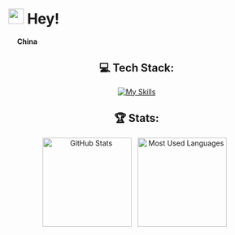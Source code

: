 <h1><img src="https://emojis.slackmojis.com/emojis/images/1531849430/4246/blob-sunglasses.gif?1531849430" width="30"/> Hey! </h1>


<p> <img src="https://cdn-icons-png.flaticon.com/512/3909/3909402.png" width="13"/> <b> China</b> </p>


<div align="center">



## 💻 Tech Stack:

[![My Skills](https://skillicons.dev/icons?i=java,html,jquery,js,vue,mysql,flink,python,lua)](https://skillicons.dev)


</p>

## 🏆 Stats:

<p>
    <img height=175 alt="GitHub Stats" src="https://github-readme-stats.vercel.app/api?username=lvbaoxin&show_icons=true&count_private=true&theme=dark" />&nbsp;&nbsp;
    <img height=175 alt="Most Used Languages" src="https://github-readme-stats.vercel.app/api/top-langs/?username=lvbaoxin&layout=compact&theme=dark" />&nbsp;&nbsp;
</p>
</div>

